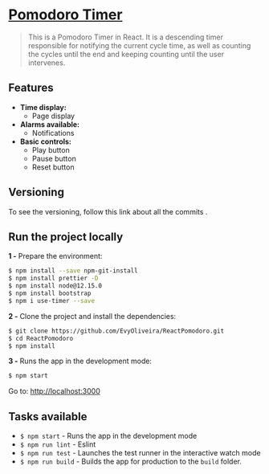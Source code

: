 # [Pomodoro Timer](https://github.com/EvyOliveira/ReactPomodoro)

> This is a Pomodoro Timer in React. It is a descending timer responsible for notifying the current cycle time, as well as counting the cycles until the end and keeping counting until the user intervenes.

## Features

- **Time display:**
  - Page display
- **Alarms available:**
  - Notifications 
- **Basic controls:**
  - Play button
  - Pause button
  - Reset button

## Versioning

To see the versioning, follow this link about all the commits [](https://github.com/EvyOliveira/ReactPomodoro/commits/clock).

## Run the project locally

**1 -** Prepare the environment:

```sh
$ npm install --save npm-git-install
$ npm install prettier -D
$ npm install node@12.15.0
$ npm install bootstrap
$ npm i use-timer --save
```

**2 -** Clone the project and install the dependencies:

```sh
$ git clone https://github.com/EvyOliveira/ReactPomodoro.git
$ cd ReactPomodoro
$ npm install
```
**3 -** Runs the app in the development mode:

```sh
$ npm start
```

Go to: [http://localhost:3000](http://localhost:3000)

## Tasks available

- `$ npm start` - Runs the app in the development mode
- `$ npm run lint` - Eslint
- `$ npm run test` - Launches the test runner in the interactive watch mode
- `$ npm run build` - Builds the app for production to the `build` folder.








